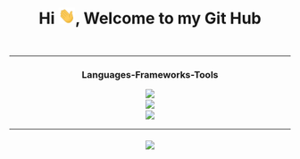 <h1 align="center">Hi <img src="https://raw.githubusercontent.com/ABSphreak/ABSphreak/master/gifs/Hi.gif" width="30px">, Welcome to my Git Hub </h1>

<!-- Agregar imagen aquí -->
<div align="center">
  <img src="https://imgur.com/3AnYAVg.png" alt="" width="800px" />
</div>


<hr/>
<h3 align="center"> Languages-Frameworks-Tools </h3>

<div align="center">
  <img src="https://skillicons.dev/icons?i=html,css,javascript,nodejs,express" /><br>
  <img src="https://skillicons.dev/icons?i=py,django,anaconda,mysql,bootstrap" /><br>
  <img src="https://skillicons.dev/icons?i=php,laravel" /><br>
</div>
<hr/>

<h4 align="center">
  <img src="https://readme-typing-svg.herokuapp.com/?font=Righteous&weight=26&size=25&pause=800&color=F7F7F7&width=500&height=70&lines=Thanks+for+visiting!+%E2%9C%8C%EF%B8%8F;Send+me+a+message+on+Linkedin;I'm+always+down+to+collab">
</h4>

